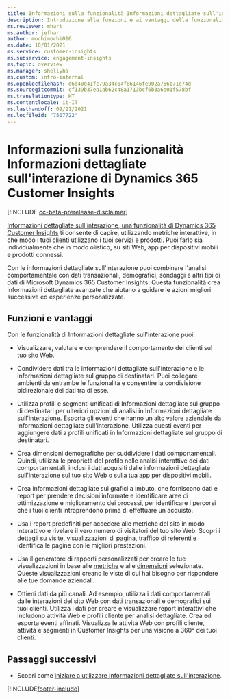 ```yaml
---
title: Informazioni sulla funzionalità Informazioni dettagliate sull'interazione di Dynamics 365 Customer Insights
description: Introduzione alle funzioni e ai vantaggi della funzionalità Informazioni dettagliate sull'interazione.
ms.reviewer: mhart
ms.author: jefhar
author: mochimochi016
ms.date: 10/01/2021
ms.service: customer-insights
ms.subservice: engagement-insights
ms.topic: overview
ms.manager: shellyha
ms.custom: intro-internal
ms.openlocfilehash: d6d40d41fc79a34c04f86146fe902a766b71e74d
ms.sourcegitcommit: cf139b37ea1ab62c48a1713bcf6b3a6e01f578bf
ms.translationtype: HT
ms.contentlocale: it-IT
ms.lasthandoff: 09/21/2021
ms.locfileid: "7507722"
---
```

# <a name="about-dynamics-365-customer-insights-engagement-insights-capability"></a>Informazioni sulla funzionalità Informazioni dettagliate sull'interazione di Dynamics 365 Customer Insights 

[!INCLUDE [cc-beta-prerelease-disclaimer](includes/cc-beta-prerelease-disclaimer.md)]

[Informazioni dettagliate sull'interazione, una funzionalità di Dynamics 365 Customer Insights](https://dynamics.microsoft.com/ai/customer-insights/engagement-insights-capability/) ti consente di capire, utilizzando metriche interattive, in che modo i tuoi clienti utilizzano i tuoi servizi e prodotti. Puoi farlo sia individualmente che in modo olistico, su siti Web, app per dispositivi mobili e prodotti connessi.

Con le informazioni dettagliate sull'interazione puoi combinare l'analisi comportamentale con dati transazionali, demografici, sondaggi e altri tipi di dati di Microsoft Dynamics 365 Customer Insights. Questa funzionalità crea informazioni dettagliate avanzate che aiutano a guidare le azioni migliori successive ed esperienze personalizzate.

## <a name="features-and-benefits"></a>Funzioni e vantaggi

Con le funzionalità di Informazioni dettagliate sull'interazione puoi:

- Visualizzare, valutare e comprendere il comportamento dei clienti sul tuo sito Web.

- Condividere dati tra le informazioni dettagliate sull'interazione e le informazioni dettagliate sul gruppo di destinatari. Puoi collegare ambienti da entrambe le funzionalità e consentire la condivisione bidirezionale dei dati tra di esse.

- Utilizza profili e segmenti unificati di Informazioni dettagliate sul gruppo di destinatari per ulteriori opzioni di analisi in Informazioni dettagliate sull'interazione. Esporta gli eventi che hanno un alto valore aziendale da Informazioni dettagliate sull'interazione. Utilizza questi eventi per aggiungere dati a profili unificati in Informazioni dettagliate sul gruppo di destinatari.

- Crea dimensioni demografiche per suddividere i dati comportamentali. Quindi, utilizza le proprietà del profilo nelle analisi interattive dei dati comportamentali, inclusi i dati acquisiti dalle informazioni dettagliate sull'interazione sul tuo sito Web o sulla tua app per dispositivi mobili.

- Crea informazioni dettagliate sui grafici a imbuto, che forniscono dati e report per prendere decisioni informate e identificare aree di ottimizzazione e miglioramento dei processi, per identificare i percorsi che i tuoi clienti intraprendono prima di effettuare un acquisto. 

-  Usa i report predefiniti per accedere alle metriche del sito in modo interattivo e rivelare il vero numero di visitatori del tuo sito Web. Scopri i dettagli su visite, visualizzazioni di pagina, traffico di referenti e identifica le pagine con le migliori prestazioni.

- Usa il generatore di rapporti personalizzati per creare le tue visualizzazioni in base alle [metriche](glossary.md) e alle [dimensioni](glossary.md) selezionate. Queste visualizzazioni creano le viste di cui hai bisogno per rispondere alle tue domande aziendali.

- Ottieni dati da più canali. Ad esempio, utilizza i dati comportamentali dalle interazioni del sito Web con dati transazionali e demografici sui tuoi clienti. Utilizza i dati per creare e visualizzare report interattivi che includono attività Web e profili cliente per analisi dettagliate. Crea ed esporta eventi affinati. Visualizza le attività Web con profili cliente, attività e segmenti in Customer Insights per una visione a 360° dei tuoi clienti.

## <a name="next-steps"></a>Passaggi successivi

- Scopri come [iniziare a utilizzare Informazioni dettagliate sull'interazione](get-started.md).


[!INCLUDE[footer-include](../includes/footer-banner.md)]
